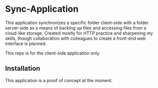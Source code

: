 # Sync-Application

This application synchronizes a specific folder client-side with a folder server-side as a means of backing up files and accessing files from a cloud-like storage. Created mostly for HTTP practice and sharpening my skills, though collaboration with colleagues to create a front-end web interface is planned.

This repo is for the client-side application only.

## Installation

This application is a proof of concept at the moment.
